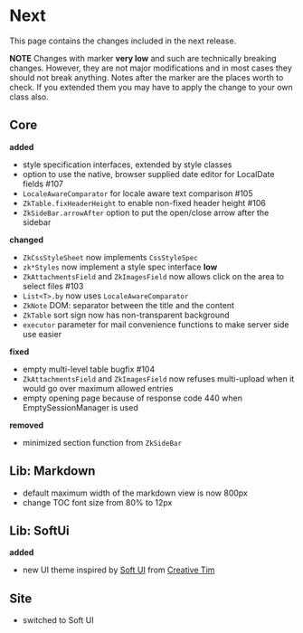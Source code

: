 # Next

This page contains the changes included in the next release.

**NOTE** Changes with marker **very low** and such are technically breaking changes. However, they are
not major modifications and in most cases they should not break anything. Notes after the marker
are the places worth to check. If you extended them you may have to apply the change to your own class also.

## Core

**added**

- style specification interfaces, extended by style classes
- option to use the native, browser supplied date editor for LocalDate fields #107
- `LocaleAwareComparator` for locale aware text comparison #105
- `ZkTable.fixHeaderHeight` to enable non-fixed header height #106
- `ZkSideBar.arrowAfter` option to put the open/close arrow after the sidebar

**changed**

- `ZkCssStyleSheet` now implements `CssStyleSpec`
- `zk*Styles` now implement a style spec interface **low**
- `ZkAttachmentsField` and `ZkImagesField` now allows click on the area to select files #103
- `List<T>.by` now uses `LocaleAwareComparator`
- `ZkNote` DOM: separator between the title and the content
- `ZkTable` sort sign now has non-transparent background
- `executor` parameter for mail convenience functions to make server side use easier

**fixed**

- empty multi-level table bugfix #104
- `ZkAttachmentsField` and `ZkImagesField` now refuses multi-upload when it would go over maximum allowed entries
- empty opening page because of response code 440 when EmptySessionManager is used

**removed**

- minimized section function from `ZkSideBar`

## Lib: Markdown

- default maximum width of the markdown view is now 800px
- change TOC font size from 80% to 12px

## Lib: SoftUi

**added**

- new UI theme inspired by [Soft UI](https://www.creative-tim.com/product/soft-ui-dashboard-react) from [Creative Tim](https://www.creative-tim.com/)

## Site

- switched to Soft UI
